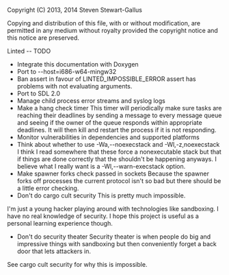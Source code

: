 Copyright (C) 2013, 2014 Steven Stewart-Gallus

Copying and distribution of this file, with or without modification,
are permitted in any medium without royalty provided the copyright
notice and this notice are preserved.

Linted -- TODO

* Integrate this documentation with Doxygen
* Port to --host=i686-w64-mingw32
* Ban assert in favour of LINTED_IMPOSSIBLE_ERROR
assert has problems with not evaluating arguments.
* Port to SDL 2.0
* Manage child process error streams and syslog logs
* Make a hang check timer
This timer will periodically make sure tasks are reaching their
deadlines by sending a message to every message queue and seeing if
the owner of the queue responds within appropriate deadlines. It will
then kill and restart the process if it is not responding.
* Monitor vulnerabilities in dependencies and supported platforms
* Think about whether to use -Wa,--noexecstack and -Wl,-z,noexecstack
I think I read somewhere that these force a nonexecutable stack but
that if things are done correctly that the shouldn't be happening
anyways. I believe what I really want is a -Wl,--warn-execstack
option.
* Make spawner forks check passed in sockets
Because the spawner forks off processes the current protocol isn't so
bad but there should be a little error checking.
* Don't do cargo cult security
This is pretty much impossible.

I'm just a young hacker playing around with technologies like
sandboxing. I have no real knowledge of security. I hope this project
is useful as a personal learning experience though.
* Don't do security theater
Security theater is when people do big and impressive things with
sandboxing but then conveniently forget a back door that lets
attackers in.

See cargo cult security for why this is impossible.
